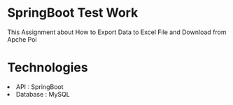 # SpringBoot Test Work
This Assignment about How to Export Data to Excel File and Download from Apche Poi

# Technologies

<li>API : SpringBoot </li>
<li>Database : MySQL </li>


